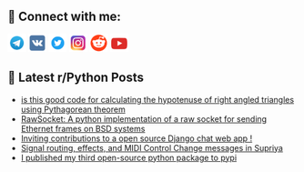 ## 🔎 Connect with me:
[<img src="https://github.com/bullbesh/bullbesh/blob/main/images/Telegram.png" width="32" height="32" />](https://t.me/bullbesh)
[<img src="https://github.com/bullbesh/bullbesh/blob/main/images/VK.png" width="32" height="32" />](https://vk.com/bullbesh)
[<img src="https://github.com/bullbesh/bullbesh/blob/main/images/Twitter.png" width="32" height="32" />](https://twitter.com/bullbesh1)
[<img src="https://github.com/bullbesh/bullbesh/blob/main/images/Instagram.png" width="32" height="32" />](https://www.instagram.com/bullbesh)
[<img src="https://github.com/bullbesh/bullbesh/blob/main/images/Reddit.png" width="32" height="32" />](https://www.reddit.com/user/bullbesh)
[<img src="https://github.com/bullbesh/bullbesh/blob/main/images/YouTube.png" width="32" height="32" />](https://www.youtube.com/channel/UCtfjRs6uzgq5mfm8S06WTcg)

## 📕 Latest r/Python Posts
<!-- BLOG-POST-LIST:START -->
- [is this good code for calculating the hypotenuse of right angled triangles using Pythagorean theorem](https://www.reddit.com/r/Python/comments/1iq8x8n/is_this_good_code_for_calculating_the_hypotenuse/)
- [RawSocket: A python implementation of a raw socket for sending Ethernet frames on BSD systems](https://www.reddit.com/r/Python/comments/1iq600d/rawsocket_a_python_implementation_of_a_raw_socket/)
- [Inviting contributions to a open source Django chat web app !](https://www.reddit.com/r/Python/comments/1iq5jlz/inviting_contributions_to_a_open_source_django/)
- [Signal routing, effects, and MIDI Control Change messages in Supriya](https://www.reddit.com/r/Python/comments/1ipzhtl/signal_routing_effects_and_midi_control_change/)
- [I published my third open-source python package to pypi](https://www.reddit.com/r/Python/comments/1ipxhsk/i_published_my_third_opensource_python_package_to/)
<!-- BLOG-POST-LIST:END -->
